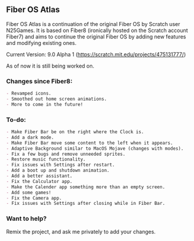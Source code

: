 ## Fiber OS Atlas

Fiber OS Atlas is a continuation of the original Fiber OS by Scratch user N25Games. It is based on Fiber8 (ironically hosted on the Scratch account Fiber7) and aims to continue the original Fiber OS by adding new features and modifying existing ones.

Current Version: 9.0 Alpha 1 (https://scratch.mit.edu/projects/475131777/)

As of now it is still being worked on.
### Changes since Fiber8:

```markdown
- Revamped icons.
- Smoothed out home screen animations.
- More to come in the future!
```
### To-do:

```markdown
- Make Fiber Bar be on the right where the Clock is.
- Add a dark mode.
- Make Fiber Bar move some content to the left when it appears. 
- Adaptive Background similar to MacOS Mojave (changes with modes).
- Fix a few bugs and remove unneeded sprites.
- Restore music functionality.
- Fix issues with Settings after restart.
- Add a boot up and shutdown animation.
- Add a better assistant.
- Fix the Calculator app.
- Make the Calender app something more than an empty screen.
- Add some games!
- Fix the Camera app.
- Fix issues with Settings after closing while in Fiber Bar.
```
### Want to help?
Remix the project, and ask me privately to add your changes.

